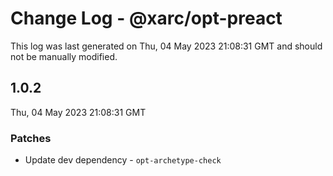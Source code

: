 # Change Log - @xarc/opt-preact

This log was last generated on Thu, 04 May 2023 21:08:31 GMT and should not be manually modified.

## 1.0.2
Thu, 04 May 2023 21:08:31 GMT

### Patches

-  Update dev dependency - `opt-archetype-check`

